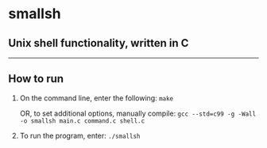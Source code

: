 # smallsh
## Unix shell functionality, written in C
---
## How to run

1. On the command line, enter the following: `make`

   OR, to set additional options, manually compile: `gcc --std=c99 -g -Wall -o smallsh main.c command.c shell.c`

2. To run the program, enter: `./smallsh`
